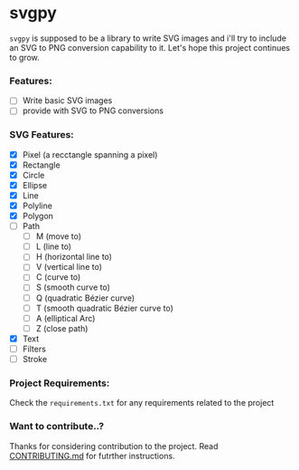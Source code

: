 # svgpy

`svgpy` is supposed to be a library to write SVG images and i'll try to include an SVG to PNG conversion capability to it.
Let's hope this project continues to grow.

### Features:
  - [ ] Write basic SVG images
  - [ ] provide with SVG to PNG conversions

### SVG Features:
  - [x] Pixel (a recctangle spanning a pixel)
  - [x] Rectangle
  - [x] Circle
  - [x] Ellipse
  - [x] Line
  - [x] Polyline
  - [x] Polygon
  - [ ] Path
      - [ ] M (move to)
      - [ ] L (line to)
      - [ ] H (horizontal line to)
      - [ ] V (vertical line to)
      - [ ] C (curve to)
      - [ ] S (smooth curve to)
      - [ ] Q (quadratic Bézier curve)
      - [ ] T (smooth quadratic Bézier curve to)
      - [ ] A (elliptical Arc)
      - [ ] Z (close path)
  - [x] Text
  - [ ] Filters
  - [ ] Stroke
### Project Requirements:
Check the `requirements.txt` for any requirements related to the project

### Want to contribute..?
Thanks for considering contribution to the project. Read [CONTRIBUTING.md](https://www.github.com/Ajay-Singh-Rana/svgpy/CONTRIBUTING.md) for futrther instructions.
